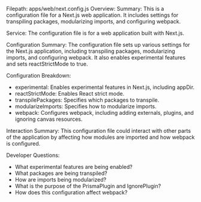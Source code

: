 Filepath: apps/web/next.config.js
Overview: Summary:
This is a configuration file for a Next.js web application. It includes settings for transpiling packages, modularizing imports, and configuring webpack.

Service:
The configuration file is for a web application built with Next.js.

Configuration Summary:
The configuration file sets up various settings for the Next.js application, including transpiling packages, modularizing imports, and configuring webpack. It also enables experimental features and sets reactStrictMode to true.

Configuration Breakdown:
- experimental: Enables experimental features in Next.js, including appDir.
- reactStrictMode: Enables React strict mode.
- transpilePackages: Specifies which packages to transpile.
- modularizeImports: Specifies how to modularize imports.
- webpack: Configures webpack, including adding externals, plugins, and ignoring canvas resources.

Interaction Summary:
This configuration file could interact with other parts of the application by affecting how modules are imported and how webpack is configured.

Developer Questions:
- What experimental features are being enabled?
- What packages are being transpiled?
- How are imports being modularized?
- What is the purpose of the PrismaPlugin and IgnorePlugin?
- How does this configuration affect webpack?

